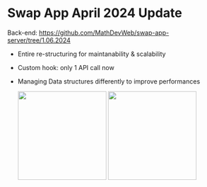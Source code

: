 # Swap App April 2024 Update

Back-end: https://github.com/MathDevWeb/swap-app-server/tree/1.06.2024

- Entire re-structuring for maintanability & scalability
- Custom hook: only 1 API call now
- Managing Data structures differently to improve performances

  <div>
    <img src="https://github.com/MathDevWeb/swap-app/assets/140265706/8e04e0a0-28ad-4337-a32f-7062355d203e" height= 200 />
    <span><img src="https://github.com/MathDevWeb/swap-app/assets/140265706/3da426ae-e2f9-47ba-8664-6bc45f209ab7" height= 200 /></span>
  </div>

